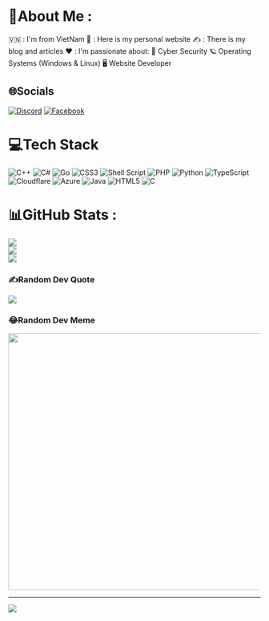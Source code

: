 # 💫About Me :
🇻🇳 : I'm from VietNam
👀 : Here is my personal website
✍️ : There is my blog and articles
❤️ : I'm passionate about:
🔐 Cyber Security
🪐 Operating Systems (Windows & Linux)
🖥️ Website Developer

## 🌐Socials
[![Discord](https://img.shields.io/badge/Discord-%237289DA.svg?logo=discord&logoColor=white)](htttps://discord.com) [![Facebook](https://img.shields.io/badge/Facebook-%231877F2.svg?logo=Facebook&logoColor=white)](https://www.facebook.com/TranTuan.it/)

# 💻Tech Stack
![C++](https://img.shields.io/badge/c++-%2300599C.svg?style=for-the-badge&logo=c%2B%2B&logoColor=white) ![C#](https://img.shields.io/badge/c%23-%23239120.svg?style=for-the-badge&logo=c-sharp&logoColor=white) ![Go](https://img.shields.io/badge/go-%2300ADD8.svg?style=for-the-badge&logo=go&logoColor=white) ![CSS3](https://img.shields.io/badge/css3-%231572B6.svg?style=for-the-badge&logo=css3&logoColor=white) ![Shell Script](https://img.shields.io/badge/shell_script-%23121011.svg?style=for-the-badge&logo=gnu-bash&logoColor=white) ![PHP](https://img.shields.io/badge/php-%23777BB4.svg?style=for-the-badge&logo=php&logoColor=white) ![Python](https://img.shields.io/badge/python-3670A0?style=for-the-badge&logo=python&logoColor=ffdd54) ![TypeScript](https://img.shields.io/badge/typescript-%23007ACC.svg?style=for-the-badge&logo=typescript&logoColor=white) ![Cloudflare](https://img.shields.io/badge/Cloudflare-F38020?style=for-the-badge&logo=Cloudflare&logoColor=white) ![Azure](https://img.shields.io/badge/azure-%230072C6.svg?style=for-the-badge&logo=azure-devops&logoColor=white) ![Java](https://img.shields.io/badge/java-%23ED8B00.svg?style=for-the-badge&logo=java&logoColor=white) ![HTML5](https://img.shields.io/badge/html5-%23E34F26.svg?style=for-the-badge&logo=html5&logoColor=white) ![C](https://img.shields.io/badge/c-%2300599C.svg?style=for-the-badge&logo=c&logoColor=white)
# 📊GitHub Stats :
![](https://github-readme-stats.vercel.app/api?username=rabbitnxt&theme=radical&hide_border=false&include_all_commits=false&count_private=false)<br/>
![](https://github-readme-streak-stats.herokuapp.com/?user=rabbitnxt&theme=radical&hide_border=false)<br/>
![](https://github-readme-stats.vercel.app/api/top-langs/?username=rabbitnxt&theme=radical&hide_border=false&include_all_commits=false&count_private=false&layout=compact)

### ✍️Random Dev Quote
![](https://quotes-github-readme.vercel.app/api?type=horizontal&theme=radical)

### 😂Random Dev Meme
<img src="https://random-memer.herokuapp.com/" width="512px"/>

---
[![](https://visitcount.itsvg.in/api?id=rabbitnxt&icon=0&color=0)](https://visitcount.itsvg.in)
